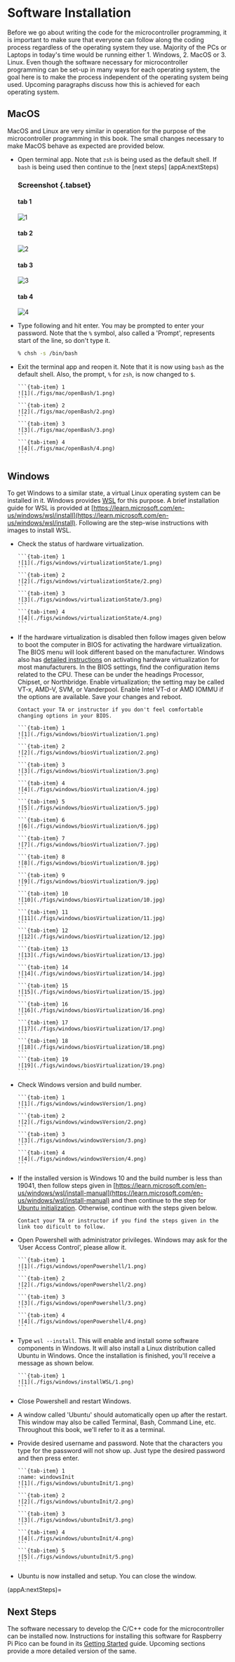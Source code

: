# Software Installation
Before we go about writing the code for the microcontroller programming, it is important to make sure that everyone can follow along the coding process regardless of the operating system they use. Majority of the PCs or Laptops in today's time would be running either 1. Windows, 2. MacOS or 3. Linux. Even though the software necessary for microcontroller programming can be set-up in many ways for each operating system, the goal here is to make the process independent of the operating system being used. Upcoming paragraphs discuss how this is achieved for each operating system.

## MacOS
MacOS and Linux are very similar in operation for the purpose of the microcontroller programming in this book. The small changes necessary to make MacOS behave as expected are provided below.
- Open terminal app. Note that `zsh` is being used as the default shell. If `bash` is being used then continue to the [next steps] (appA:nextSteps) 
  ### Screenshot {.tabset}
    #### tab 1
    ![1](figs/mac/openZsh/1.png?raw=true)
   
    #### tab 2
    ![2](./figs/mac/openZsh/2.png)
  
    #### tab 3
    ![3](./figs/mac/openZsh/3.png)
  
    #### tab 4
    ![4](./figs/mac/openZsh/4.png)
    
- Type following and hit enter. You may be prompted to enter your password. Note that the `%` symbol, also called a 'Prompt', represents start of the line, so don't type it.
    ```zsh
    % chsh -s /bin/bash
    ```
- Exit the terminal app and reopen it. Note that it is now using `bash` as the default shell. Also, the prompt, `%` for `zsh`, is now changed to `$`.
    ````{tab-set}
    ```{tab-item} 1
    ![1](./figs/mac/openBash/1.png)
    ```
    ```{tab-item} 2
    ![2](./figs/mac/openBash/2.png)
    ```
    ```{tab-item} 3
    ![3](./figs/mac/openBash/3.png)
    ```
    ```{tab-item} 4
    ![4](./figs/mac/openBash/4.png)
    ```
    ````

## Windows
To get Windows to a similar state, a virtual Linux operating system can be installed in it. Windows provides [WSL](https://learn.microsoft.com/en-us/windows/wsl/about) for this purpose. A brief installation guide for WSL is provided at [https://learn.microsoft.com/en-us/windows/wsl/install](https://learn.microsoft.com/en-us/windows/wsl/install). Following are the step-wise instructions with images to install WSL.
- Check the status of hardware virtualization.
    ````{tab-set}
    ```{tab-item} 1
    ![1](./figs/windows/virtualizationState/1.png)
    ```
    ```{tab-item} 2
    ![2](./figs/windows/virtualizationState/2.png)
    ```
    ```{tab-item} 3
    ![3](./figs/windows/virtualizationState/3.png)
    ```
    ```{tab-item} 4
    ![4](./figs/windows/virtualizationState/4.png)
    ```
    ````

- If the hardware virtualization is disabled then follow images given below to boot the computer in BIOS for activating the hardware virtualization. The BIOS menu will look different based on the manufacturer. Windows also has [detailed instructions](https://support.microsoft.com/en-us/windows/enable-virtualization-on-windows-11-pcs-c5578302-6e43-4b4b-a449-8ced115f58e1) on activating hardware virtualization for most manufacturers. In the BIOS settings, find the configuration items related to the CPU. These can be under the headings Processor, Chipset, or Northbridge. Enable virtualization; the setting may be called VT-x, AMD-V, SVM, or Vanderpool. Enable Intel VT-d or AMD IOMMU if the options are available. Save your changes and reboot.
    ```{note}
    Contact your TA or instructor if you don't feel comfortable changing options in your BIOS.
    ```
    ````{tab-set}
    ```{tab-item} 1
    ![1](./figs/windows/biosVirtualization/1.png)
    ```
    ```{tab-item} 2
    ![2](./figs/windows/biosVirtualization/2.png)
    ```
    ```{tab-item} 3
    ![3](./figs/windows/biosVirtualization/3.png)
    ```
    ```{tab-item} 4
    ![4](./figs/windows/biosVirtualization/4.jpg)
    ```
    ```{tab-item} 5
    ![5](./figs/windows/biosVirtualization/5.jpg)
    ```
    ```{tab-item} 6
    ![6](./figs/windows/biosVirtualization/6.jpg)
    ```
    ```{tab-item} 7
    ![7](./figs/windows/biosVirtualization/7.jpg)
    ```
    ```{tab-item} 8
    ![8](./figs/windows/biosVirtualization/8.jpg)
    ```
    ```{tab-item} 9
    ![9](./figs/windows/biosVirtualization/9.jpg)
    ```
    ```{tab-item} 10
    ![10](./figs/windows/biosVirtualization/10.jpg)
    ```
    ```{tab-item} 11
    ![11](./figs/windows/biosVirtualization/11.jpg)
    ```
    ```{tab-item} 12
    ![12](./figs/windows/biosVirtualization/12.jpg)
    ```
    ```{tab-item} 13
    ![13](./figs/windows/biosVirtualization/13.jpg)
    ```
    ```{tab-item} 14
    ![14](./figs/windows/biosVirtualization/14.jpg)
    ```
    ```{tab-item} 15
    ![15](./figs/windows/biosVirtualization/15.jpg)
    ```
    ```{tab-item} 16
    ![16](./figs/windows/biosVirtualization/16.png)
    ```
    ```{tab-item} 17
    ![17](./figs/windows/biosVirtualization/17.png)
    ```
    ```{tab-item} 18
    ![18](./figs/windows/biosVirtualization/18.png)
    ```
    ```{tab-item} 19
    ![19](./figs/windows/biosVirtualization/19.png)
    ```
    ````
- Check Windows version and build number.
    ````{tab-set}
    ```{tab-item} 1
    ![1](./figs/windows/windowsVersion/1.png)
    ```
    ```{tab-item} 2
    ![2](./figs/windows/windowsVersion/2.png)
    ```
    ```{tab-item} 3
    ![3](./figs/windows/windowsVersion/3.png)
    ```
    ```{tab-item} 4
    ![4](./figs/windows/windowsVersion/4.png)
    ```
    ````
- If the installed version is Windows 10 and the build number is less than 19041, then follow steps given in [https://learn.microsoft.com/en-us/windows/wsl/install-manual](https://learn.microsoft.com/en-us/windows/wsl/install-manual) and then continue to the step for [Ubuntu initialization](windowsInit). Otherwise, continue with the steps given below.
    ```{note}
    Contact your TA or instructor if you find the steps given in the link too dificult to follow.
    ```
- Open Powershell with administrator privileges. Windows may ask for the ‘User Access Control’, please allow it.
    ````{tab-set}
    ```{tab-item} 1
    ![1](./figs/windows/openPowershell/1.png)
    ```
    ```{tab-item} 2
    ![2](./figs/windows/openPowershell/2.png)
    ```
    ```{tab-item} 3
    ![3](./figs/windows/openPowershell/3.png)
    ```
    ```{tab-item} 4
    ![4](./figs/windows/openPowershell/4.png)
    ```
    ````
- Type `wsl --install`. This will enable and install some software components in Windows. It will also install a Linux distribution called Ubuntu in Windows. Once the installation is finished, you'll receive a message as shown below.
    ````{tab-set}
    ```{tab-item} 1
    ![1](./figs/windows/installWSL/1.png)
    ```
    ````
- Close Powershell and restart Windows.
- A window called 'Ubuntu' should automatically open up after the restart. This window may also be called Terminal, Bash, Command Line, etc. Throughout this book, we'll refer to it as a terminal.
- Provide desired username and password. Note that the characters you type for the password will not show up. Just type the desired password and then press enter.
    ````{tab-set}
    ```{tab-item} 1
    :name: windowsInit
    ![1](./figs/windows/ubuntuInit/1.png)
    ```
    ```{tab-item} 2
    ![2](./figs/windows/ubuntuInit/2.png)
    ```
    ```{tab-item} 3
    ![3](./figs/windows/ubuntuInit/3.png)
    ```
    ```{tab-item} 4
    ![4](./figs/windows/ubuntuInit/4.png)
    ```
    ```{tab-item} 5
    ![5](./figs/windows/ubuntuInit/5.png)
    ```
    ````
- Ubuntu is now installed and setup. You can close the window.

(appA:nextSteps)=
## Next Steps
The software necessary to develop the C/C++ code for the microcontroller can be installed now. Instructions for installing this software for Raspberry Pi Pico can be found in its [Getting Started](https://datasheets.raspberrypi.com/pico/getting-started-with-pico.pdf) guide. Upcoming sections provide a more detailed version of the same.
